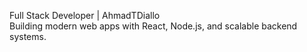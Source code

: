 Full Stack Developer | AhmadTDiallo  
Building modern web apps with React, Node.js, and scalable backend systems.

<!---
AhmadTDiallo/AhmadTDiallo is a ✨ special ✨ repository because its `README.md` (this file) appears on your GitHub profile.
You can click the Preview link to take a look at your changes.
--->
